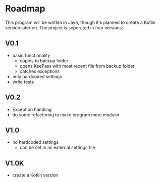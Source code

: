 # Roadmap
This program will be written in Java, though it's planned to create a Kotlin version later on.
The project is seperated in four versions:

## V0.1
- basic functionality
    + copies to backup folder
    + opens KeePass with most recent file from backup folder
    + catches exceptions
- only hardcoded settings
- write tests

## V0.2
- Exception handling
- do some refactoring to make program more modular

## V1.0
- no hardcoded settings
    + can be set in an external settings file

## V1.0K
- create a Kotlin version
